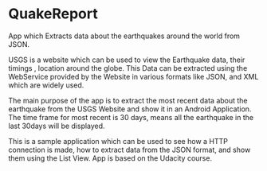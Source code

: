 # QuakeReport
App which Extracts data about the earthquakes around the world from JSON.

USGS is a website which can be used to view the Earthquake data, their timings , location around the globe.
This Data can be extracted using the WebService provided by the Website in various formats like JSON, and XML
which are widely used.

The main purpose of the app is to extract the most recent data about the earthquake from the USGS Website
and show it in an Android Application. The time frame for most recent is 30 days, means all the earthquake
in the last 30days will be displayed.

This is a sample application which can be used to see how a HTTP connection is made, how to extract data from
the JSON format, and show them using the List View. App is based on the Udacity course.
